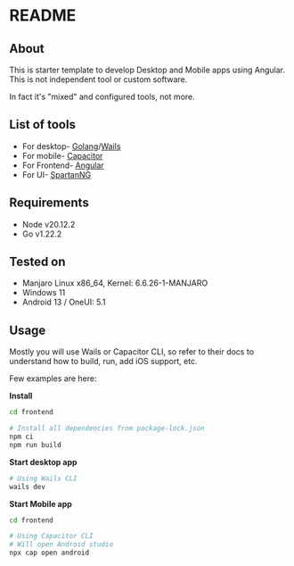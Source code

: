 # README

## About

This is starter template to develop Desktop and Mobile apps using Angular.
This is not independent tool or custom software.

In fact it's "mixed" and configured tools, not more.

## List of tools
- For desktop- [Golang](https://go.dev/)/[Wails](https://wails.io/)
- For mobile- [Capacitor](https://capacitorjs.com/)
- For Frontend- [Angular](https://angular.dev/)
- For UI- [SpartanNG](https://www.spartan.ng/)

## Requirements
- Node v20.12.2
- Go v1.22.2

## Tested on
- Manjaro Linux x86_64, Kernel: 6.6.26-1-MANJARO
- Windows 11
- Android 13 / OneUI: 5.1

## Usage
Mostly you will use Wails or Capacitor CLI, so refer to their docs to understand how to build, run, add iOS support, etc.

Few examples are here:

**Install**
```bash
cd frontend 

# Install all dependencies from package-lock.json
npm ci
npm run build
```

**Start desktop app**
```bash
# Using Wails CLI
wails dev
```

**Start Mobile app**
```bash
cd frontend

# Using Capacitor CLI
# Will open Android studio
npx cap open android
```

